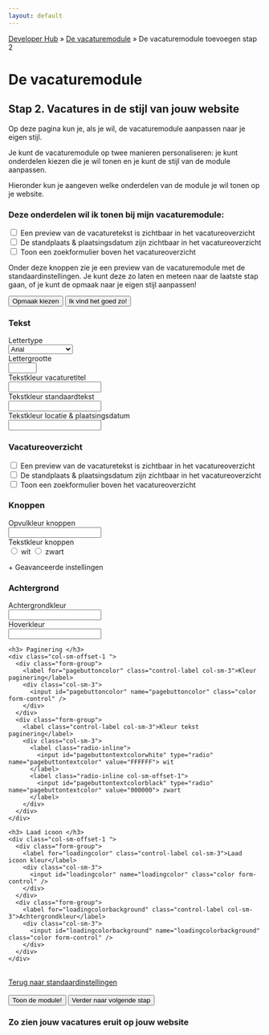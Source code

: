 ```yaml
---
layout: default
---
```


[Developer Hub](/) &raquo; [De vacaturemodule](/vacaturemodule/) &raquo; De vacaturemodule toevoegen stap 2

# De vacaturemodule

## Stap 2. Vacatures in de stijl van jouw website

Op deze pagina kun je, als je wil, de vacaturemodule aanpassen naar je eigen stijl.

Je kunt de vacaturemodule op twee manieren personaliseren: je kunt onderdelen kiezen die je wil tonen en je kunt de stijl van de module aanpassen.

Hieronder kun je aangeven welke onderdelen van de module je wil tonen op je website.

<form action="vacaturemodule-stap-drie.html" class="form-horizontal">
  <input id="informationform-recruiterId" type="hidden" name="r" class="form-control" />
  <div class="form-group">
    <div class="col-sm-9 checkbox">
      <h3> Deze onderdelen wil ik tonen bij mijn vacaturemodule: </h3>
      <label class="control-label">
        <input id="informationform-hidedescription" type="checkbox" name="description" value="true"> Een preview van de vacaturetekst is zichtbaar in het
        vacatureoverzicht
      </label>
      <label class="control-label">
        <input id="informationform-hideplacetime" type="checkbox" name="placetime" value="true"> De standplaats & plaatsingsdatum zijn zichtbaar in het
        vacatureoverzicht
      </label>
      <label class="control-label">
        <input id="informationform-searchform" type="checkbox" name="searchform" value="true"> Toon een zoekformulier boven het vacatureoverzicht
      </label>
    </div>
  </div>
  <p>
    Onder deze knoppen zie je een preview van de vacaturemodule met de standaardinstellingen.
    Je kunt deze zo laten en meteen naar de laatste stap gaan, of je kunt de opmaak naar je eigen stijl aanpassen!
  </p>
  <div class="form-group">
    <div class="col-sm-12">
      <button type="button" id="chooseDesign" class="btn btn-primary">Opmaak kiezen</button>
      <input id="default-design-button" type="submit" value="Ik vind het goed zo!" class="btn btn-primary"/>
    </div>
  </div>
</form>

<form name="designform" action="#example" id="designform" class="form-horizontal hidden">
  <input id="recruiterId" type="hidden" name="r" class="form-control" />
  <h3> Tekst </h3>
  <div class="col-sm-offset-1 ">
    <div class="form-group">
      <label for="fonttype" class="control-label col-sm-3">Lettertype</label>
      <div class="col-sm-3">
        <select id="fonttype" name="fonttype" class="form-control">
          <option value="Arial">Arial</option>
          <option value="Times">Times new roman</option>
          <option value="Helvetica">Helvetica</option>
          <option value="Calibri">Calibri</option>
        </select>
      </div>
    </div>
    <div class="form-group">
      <label for="fontsize" class="control-label col-sm-3">Lettergrootte</label>
      <div class="col-sm-3">
        <input id="fontsize" type="number" name="fontsize" min="10" max="20" class="form-control" />
      </div>
    </div>
    <div class="form-group">
      <label for="titlecolor" class="control-label col-sm-3">Tekstkleur vacaturetitel</label>
      <div class="col-sm-3">
        <input id="titlecolor" name="titlecolor" class="color form-control" />
      </div>
    </div>
    <div class="form-group">
      <label for="textcolor" class="control-label col-sm-3">Tekstkleur standaardtekst</label>
      <div class="col-sm-3">
        <input id="textcolor" name="textcolor" class="color form-control" />
      </div>
    </div>
    <div class="form-group">
      <label for="footercolor" class="control-label col-sm-3">Tekstkleur locatie & plaatsingsdatum</label>
      <div class="col-sm-3">
        <input id="footercolor" name="footercolor" class="color form-control" />
      </div>
    </div>
  </div>

  <h3> Vacatureoverzicht </h3>
  <div class="col-sm-offset-1">
    <div class="form-group">
      <div class="col-sm-9 checkbox">
        <label class="control-label">
          <input id="hidedescription" type="checkbox" name="description" value="true"> Een preview van de vacaturetekst is zichtbaar in het vacatureoverzicht
        </label>
        <label class="control-label">
          <input id="hideplacetime" type="checkbox" name="placetime" value="true"> De standplaats & plaatsingsdatum zijn zichtbaar in het vacatureoverzicht
        </label>
        <label class="control-label">
          <input id="searchform" type="checkbox" name="searchform" value="true"> Toon een zoekformulier boven het vacatureoverzicht
        </label>
      </div>
    </div>
  </div>

  <h3> Knoppen </h3>
  <div class="col-sm-offset-1">
    <div class="form-group">
      <label for="buttoncolor" class="control-label col-sm-3">Opvulkleur knoppen</label>
      <div class="col-sm-3">
        <input id="buttoncolor" name="buttoncolor" class="color form-control" />
      </div>
    </div>
    <div class="form-group">
      <label for="buttontextcolor" class="control-label col-sm-3">Tekstkleur knoppen</label>
      <div class="col-sm-3">
        <label class="radio-inline">
          <input id="buttontextcolorwhite" type="radio" name="buttontextcolor" value="FFFFFF"> wit
        </label>
        <label class="radio-inline col-sm-offset-1">
          <input id="buttontextcolorblack" type="radio" name="buttontextcolor" value="000000"> zwart
        </label>
      </div>
    </div>
  </div>

  <a id="advancedOptionsLink" class="advanced">+ Geavanceerde instellingen</a>

  <div id="advancedOptions" class="hidden">
    <h3> Achtergrond </h3>
    <div class="col-sm-offset-1 ">
      <div class="form-group">
        <label for="bgcolor" class="control-label col-sm-3">Achtergrondkleur</label>
        <div class="col-sm-3">
          <input id="bgcolor" name="bgcolor" class="color form-control" />
        </div>
      </div>
    </div>
    <div class="col-sm-offset-1 ">
      <div class="form-group">
        <label for="hovercolor" class="control-label col-sm-3">Hoverkleur</label>
        <div class="col-sm-3">
          <input id="hovercolor" name="hovercolor" class="color form-control" />
        </div>
      </div>
    </div>

    <h3> Paginering </h3>
    <div class="col-sm-offset-1 ">
      <div class="form-group">
        <label for="pagebuttoncolor" class="control-label col-sm-3">Kleur paginering</label>
        <div class="col-sm-3">
          <input id="pagebuttoncolor" name="pagebuttoncolor" class="color form-control" />
        </div>
      </div>
      <div class="form-group">
        <label class="control-label col-sm-3">Kleur tekst paginering</label>
        <div class="col-sm-3">
          <label class="radio-inline">
            <input id="pagebuttontextcolorwhite" type="radio" name="pagebuttontextcolor" value="FFFFFF"> wit
          </label>
          <label class="radio-inline col-sm-offset-1">
            <input id="pagebuttontextcolorblack" type="radio" name="pagebuttontextcolor" value="000000"> zwart
          </label>
        </div>
      </div>
    </div>

    <h3> Laad icoon </h3>
    <div class="col-sm-offset-1 ">
      <div class="form-group">
        <label for="loadingcolor" class="control-label col-sm-3">Laad icoon kleur</label>
        <div class="col-sm-3">
          <input id="loadingcolor" name="loadingcolor" class="color form-control" />
        </div>
      </div>
      <div class="form-group">
        <label for="loadingcolorbackground" class="control-label col-sm-3">Achtergrondkleur</label>
        <div class="col-sm-3">
          <input id="loadingcolorbackground" name="loadingcolorbackground" class="color form-control" />
        </div>
      </div>
    </div>
  </div>
  <br>
  <a id="default" href="#designform">Terug naar standaardinstellingen</a>
  <br>
  <br>
  <div class="form-group">
    <div class="col-sm-12">
      <input type="submit" value="Toon de module!" class="btn btn-primary" />
      <input id="buttonDone" type="submit" value="Verder naar volgende stap" class="btn btn-primary" />
    </div>
  </div>
</form>

<div class="example" id="example">
  <h3>Zo zien jouw vacatures eruit op jouw website</h3>

  <div id="example-body"></div>
</div>

<script src="/javascripts/external/uri.js"></script>
<script src="/javascripts/external/hex_sha1.js"></script>
<script src="/javascripts/api-clients/uitzendbureau-nl-api.js"></script>
<script src="/javascripts/widgets/recruiter.js"></script>
<script src="/javascripts/job-module/job-module.js"></script>
<script src="/javascripts/external/jscolor/jscolor.js"></script>
<script src="/javascripts/job-module/job-module-controller.js"></script>
